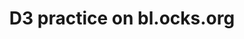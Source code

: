 ---
title: D3 practice on bl.ocks.org
side_project_url: http://bl.ocks.org/thomasthoren
image_url: /images/thumbnails/bl.ocks.org.png
image_alt: bl.ocks.org
description: Various visualizations I've created while practicing D3.
tools: D3, GDAL/ogr2ogr, Make, TopoJSON
---